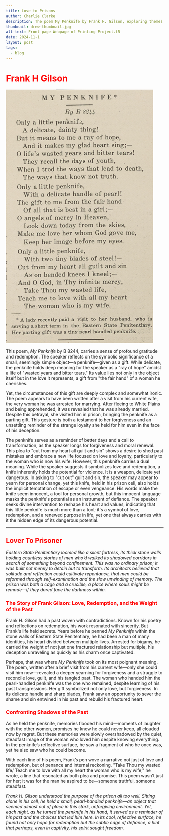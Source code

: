 ```yaml
---
title: Love to Prisons
author: Charlie Clarke
description: The poem My Penknife by Frank H. Gilson, exploring themes of redemption, love, and the complex symbolism of a penknife gifted to an imprisoned man by his wife despite his criminal past.
thumbnail: drew-thumbnail.jpg
alt-text: Front page Webpage of Printing Project.t5
date: 2024-11-1
layout: post
tags:
  - blog
---
```


# <span style="color: red;">Frank H Gilson</span>

![Image](assets/img/image1.png)

This poem, *My Penknife* by B 8244, carries a sense of profound gratitude and redemption. The speaker reflects on the symbolic significance of a small, seemingly simple object—a penknife—given as a gift. While delicate, the penknife holds deep meaning for the speaker as a "ray of hope" amidst a life of "wasted years and bitter tears." Its value lies not only in the object itself but in the love it represents, a gift from "the fair hand" of a woman he cherishes.

Yet, the circumstances of this gift are deeply complex and somewhat ironic. The poem appears to have been written after a visit from his current wife, the very woman he was arrested for marrying. After fleeing to White Plains and being apprehended, it was revealed that he was already married. Despite this betrayal, she visited him in prison, bringing the penknife as a parting gift. This gesture is both a testament to her forgiveness and an unsettling reminder of the strange loyalty she held for him even in the face of his deception.

The penknife serves as a reminder of better days and a call to transformation, as the speaker longs for forgiveness and moral renewal. This plea to "cut from my heart all guilt and sin" shows a desire to shed past mistakes and embrace a new life focused on love and loyalty, particularly to the woman who is now his wife. However, this penknife carries a dual meaning. While the speaker suggests it symbolizes love and redemption, a knife inherently holds the potential for violence. It is a weapon, delicate yet dangerous. In asking to "cut out" guilt and sin, the speaker may appear to yearn for personal change, yet this knife, held in his prison cell, also holds the implicit temptation of escape or even vengeance. His words make the knife seem innocent, a tool for personal growth, but this innocent language masks the penknife's potential as an instrument of defiance. The speaker seeks divine intervention to reshape his heart and values, indicating that this little penknife is much more than a tool; it's a symbol of love, redemption, and a renewed purpose in life, yet one that always carries with it the hidden edge of its dangerous potential.

---

## <span style="color: red;">Lover To Prisoner</span>

*Eastern State Penitentiary loomed like a silent fortress, its thick stone walls holding countless stories of men who’d walked its shadowed corridors in search of something beyond confinement. This was no ordinary prison; it was built not merely to detain but to transform. Its architects believed that solitude and reflection could cultivate repentance, that men could be reformed through self-examination and the slow unwinding of memory. The prison was both a cage and a crucible, a place where souls might be remade—if they dared face the darkness within.*

### <span style="color: red;">The Story of Frank Gilson: Love, Redemption, and the Weight of the Past</span>

Frank H. Gilson had a past woven with contradictions. Known for his poetry and reflections on redemption, his work resonated with sincerity. But Frank's life held secrets. Years before he penned *My Penknife* within the stone walls of Eastern State Penitentiary, he had been a man of many identities, his heart divided between multiple lives. Arrested for bigamy, he carried the weight of not just one fractured relationship but multiple, his deception unraveling as quickly as his charm once captivated.

Perhaps, that was where *My Penknife* took on its most poignant meaning. The poem, written after a brief visit from his current wife—only she could visit him now—revealed a deeper yearning for forgiveness and a struggle to reconcile love, guilt, and his tangled past. The woman who handed him the pearl-handled penknife was the one who remained, despite learning of his past transgressions. Her gift symbolized not only love, but forgiveness. In its delicate handle and sharp blades, Frank saw an opportunity to sever the shame and sin entwined in his past and rebuild his fractured heart.

### <span style="color: red;">Confronting Shadows of the Past</span>

As he held the penknife, memories flooded his mind—moments of laughter with the other women, promises he knew he could never keep, all clouded now by regret. But these memories were slowly overshadowed by the quiet, steadfast image of the woman who loved him despite knowing everything. In the penknife’s reflective surface, he saw a fragment of who he once was, yet he also saw who he could become.

With each line of his poem, Frank’s pen wove a narrative not just of love and redemption, but of penance and internal reckoning. "Take Thou my wasted life/ Teach me to love with all my heart the woman who is my wife," he wrote, a line that resonated as both plea and promise. This poem wasn’t just for her; it was for the man he aspired to be—someone truthful, someone steadfast.

*Frank H. Gilson understood the purpose of the prison all too well. Sitting alone in his cell, he held a small, pearl-handled penknife—an object that seemed almost out of place in this stark, unforgiving environment. Yet, each night, as he turned the penknife in his hand, it served as a reminder of his past and the choices that led him here. In its cool, reflective surface, he found not only hope for redemption but the subtle edge of defiance, a hint that perhaps, even in captivity, his spirit sought freedom.*
